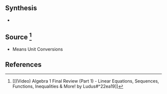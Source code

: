 ## Synthesis
- 
## Source [^1]
- Means Unit Conversions

## References
[^1]: [[(Video) Algebra 1 Final Review (Part 1) - Linear Equations, Sequences, Functions, Inequalities & More! by Ludus#^22ea19]]